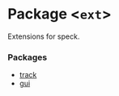 Package \<`ext`\>
=================
Extensions for speck.


### Packages
- [track](track/track.md)
- [gui](gui/gui.md)
